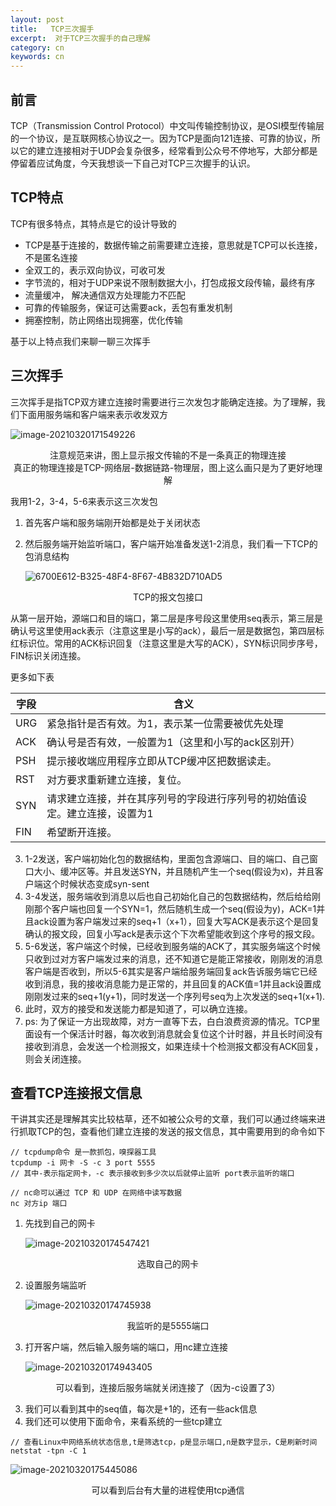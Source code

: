 ```yaml
---
layout: post
title:   TCP三次握手
excerpt:  对于TCP三次握手的自己理解
category: cn
keywords: cn
---
```


## 前言

TCP（Transmission Control Protocol）中文叫传输控制协议，是OSI模型传输层的一个协议，是互联网核心协议之一。因为TCP是面向121连接、可靠的协议，所以它的建立连接相对于UDP会复杂很多，经常看到公众号不停地写，大部分都是停留着应试角度，今天我想谈一下自己对TCP三次握手的认识。

## TCP特点

TCP有很多特点，其特点是它的设计导致的

- TCP是基于连接的，数据传输之前需要建立连接，意思就是TCP可以长连接，不是匿名连接
- 全双工的，表示双向协议，可收可发
- 字节流的，相对于UDP来说不限制数据大小，打包成报文段传输，最终有序
- 流量缓冲， 解决通信双方处理能力不匹配
- 可靠的传输服务，保证可达需要ack，丢包有重发机制
- 拥塞控制，防止网络出现拥塞，优化传输

基于以上特点我们来聊一聊三次挥手

##  三次挥手

三次挥手是指TCP双方建立连接时需要进行三次发包才能确定连接。为了理解，我们下面用服务端和客户端来表示收发双方

![image-20210320171549226](https://mypicgogo.oss-cn-hangzhou.aliyuncs.com/tuchuang20210320171549.png)

<center>注意规范来讲，图上显示报文传输的不是一条真正的物理连接<br>真正的物理连接是TCP-网络层-数据链路-物理层，图上这么画只是为了更好地理解</center>

我用1-2，3-4，5-6来表示这三次发包

1. 首先客户端和服务端刚开始都是处于关闭状态

2. 然后服务端开始监听端口，客户端开始准备发送1-2消息，我们看一下TCP的包消息结构

   ![6700E612-B325-48F4-8F67-4B832D710AD5](https://mypicgogo.oss-cn-hangzhou.aliyuncs.com/tuchuang20210320172136.jpeg)

<center>TCP的报文包接口</center>

从第一层开始，源端口和目的端口，第二层是序号段这里使用seq表示，第三层是确认号这里使用ack表示（注意这里是小写的ack），最后一层是数据包，第四层标红标识位。常用的ACK标识回复（注意这里是大写的ACK），SYN标识同步序号，FIN标识关闭连接。

更多如下表

| 字段 | 含义                                                         |
| ---- | ------------------------------------------------------------ |
| URG  | 紧急指针是否有效。为1，表示某一位需要被优先处理              |
| ACK  | 确认号是否有效，一般置为1（这里和小写的ack区别开）           |
| PSH  | 提示接收端应用程序立即从TCP缓冲区把数据读走。                |
| RST  | 对方要求重新建立连接，复位。                                 |
| SYN  | 请求建立连接，并在其序列号的字段进行序列号的初始值设定。建立连接，设置为1 |
| FIN  | 希望断开连接。                                               |

3. 1-2发送，客户端初始化包的数据结构，里面包含源端口、目的端口、自己窗口大小、缓冲区等。并且发送SYN，并且随机产生一个seq(假设为x)，并且客户端这个时候状态变成syn-sent
4. 3-4发送，服务端收到消息以后也自己初始化自己的包数据结构，然后给给刚刚那个客户端也回复一个SYN=1，然后随机生成一个seq(假设为y)，ACK=1并且ack设置为客户端发过来的seq+1（x+1），回复大写ACK是表示这个是回复确认的报文段，回复小写ack是表示这个下次希望能收到这个序号的报文段。
5. 5-6发送，客户端这个时候，已经收到服务端的ACK了，其实服务端这个时候只收到过对方客户端发过来的消息，还不知道它是能正常接收，刚刚发的消息客户端是否收到，所以5-6其实是客户端给服务端回复ack告诉服务端它已经收到消息，我的接收消息能力是正常的，并且回复的ACK值=1并且ack设置成刚刚发过来的seq+1(y+1)，同时发送一个序列号seq为上次发送的seq+1(x+1).
6. 此时，双方的接受和发送能力都是知道了，可以确立连接。
7. ps: 为了保证一方出现故障，对方一直等下去，白白浪费资源的情况。TCP里面设有一个保活计时器，每次收到消息就会复位这个计时器，并且长时间没有接收到消息，会发送一个检测报文，如果连续十个检测报文都没有ACK回复，则会关闭连接。

## 查看TCP连接报文信息

干讲其实还是理解其实比较枯草，还不如被公众号的文章，我们可以通过终端来进行抓取TCP的包，查看他们建立连接的发送的报文信息，其中需要用到的命令如下

```shell
// tcpdump命令 是一款抓包，嗅探器工具
tcpdump -i 网卡 -S -c 3 port 5555
// 其中-表示指定网卡，-c 表示接收到多少次以后就停止监听 port表示监听的端口

// nc命可以通过 TCP 和 UDP 在网络中读写数据
nc 对方ip 端口
```

1. 先找到自己的网卡

   ![image-20210320174547421](https://mypicgogo.oss-cn-hangzhou.aliyuncs.com/tuchuang20210320174547.png)

<center>选取自己的网卡</center>

2. 设置服务端监听

   ![image-20210320174745938](https://mypicgogo.oss-cn-hangzhou.aliyuncs.com/tuchuang20210320174745.png)

<center>我监听的是5555端口</center>

3. 打开客户端，然后输入服务端的端口，用nc建立连接

   ![image-20210320174943405](https://mypicgogo.oss-cn-hangzhou.aliyuncs.com/tuchuang20210320174943.png)

<center>可以看到，连接后服务端就关闭连接了（因为-c设置了3）</center>

3. 我们可以看到其中的seq值，每次是+1的，还有一些ack信息
4. 我们还可以使用下面命令，来看系统的一些tcp建立

```shell
// 查看Linux中网络系统状态信息,t是筛选tcp，p是显示端口,n是数字显示，C是刷新时间
netstat -tpn -C 1
```

![image-20210320175445086](https://mypicgogo.oss-cn-hangzhou.aliyuncs.com/tuchuang20210320175445.png)

<center>可以看到后台有大量的进程使用tcp通信</center>

